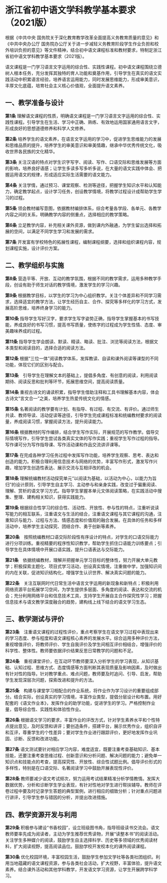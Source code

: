 # 浙江省初中语文学科教学基本要求（2021版）

根据《中共中央 国务院关于深化教育教学改革全面提高义务教育质量的意见》和《中共中央办公厅 国务院办公厅关于进一步减轻义务教育阶段学生作业负担和校外培训负担的意见》等文件精神，结合初中语文课程标准和教材要求，特制定浙江省初中语文学科教学基本要求（2021版）。

语文课程是一门学习语言文字运用的综合性、实践性课程。初中语文课程围绕立德树人根本任务，充分发挥其独特的育人功能和奠基作用，引导学生在真实的语文实践活动中积累语言经验，培养语言运用能力，同时发展思维能力，形成审美意识，丰厚文化底蕴，培育社会主义核心价值观，全面提升语文素养。

## 一、教学准备与设计

**第1条**  理解语文课程的性质，明确语文课程是一门学习语言文字运用的综合性、实践性课程。引导学生在生活、学习中正确、熟练、有效地运用国家通用语言文字，形成良好的思想道德修养和科学人文修养。

**第2条**  培养学生的语文素养，在语言文字运用的学习中，促进学生思维能力的发展和思维品质的提升，培养学生的审美意识和审美情趣，继承中华优秀传统文化，吸收世界各民族的文化精华。

**第3条**  关注汉语的特点对学生识字写字、阅读、写作、口语交际和思维发展等方面的影响，培养良好语感；让学生多读多写多听多说，在大量的语文实践中体会、把握运用语文的规律，形成适应实际生活需要的语文能力。

**第4条**  关注学情，通过预习、课堂观察、检测等途径，把握学生知识水平和认知能力，确定教学起点，设计学习任务，创设教学情境，将教学过程设计成帮助学生学习的过程。

**第5条**  领会教材编写意图，依据教材编排体系，综合考量各学段、各单元、各教学内容之间的关系，明确教学内容的侧重点，选择相应的教学策略。

**第6条**  立足教学内容，补充相关课外资源，做到课内外融通，为学生留出选择和拓展的空间，以满足不同学生学习和发展的需求。

**第7条**  开发富有学校特色的拓展性课程，编制课程纲要，选择和组织课程内容，规划课程实施，设计评价方案。

## 二、教学组织与实施

**第8条**  营造平等、开放、互动的教学氛围，根据不同的教学需求，运用多种教学手段，创设有助于师生对话的教学情境，激发学生的学习兴趣。

**第9条**  根据教学目标，以学生的学习为中心组织教学。关注个体差异和不同学习需求，选择适宜的教学方法，让学生经历自主、合作、探究等多样化的学习方式，发展高阶思维，培养终身学习的能力。

**第10条**  指导学生写好汉字，要求学生写字姿势正确，指导学生掌握基本的书写技能，养成良好的书写习惯，提高书写质量，使练字的过程成为学生性情、态度、审美趣味养成的过程。 

**第11条**  指导学生学会朗读、默读、精读、略读、批注、浏览等阅读方法，根据文本类型和阅读目的，选择合适的阅读方法。

**第12条**  根据“三位一体”阅读教学体系，发挥教读、自读和课外阅读等课型的不同功能，体现它们的区别与配合。

**第13条**　引导学生在理解文本的基础上，提倡多角度、有创意的阅读，利用阅读期待、阅读反思和批判等环节，拓展思维空间，提高阅读质量。

**第14条**  重视古诗文的诵读积累，指导学生借助注释和工具书理解基本内容，体会古诗文“言文合一”之美，培养学生热爱传统文化的情感。 

**第15条**  名著阅读的教学要有计划、有指导、有过程、有交流、有评价。通过师生共读、教师导读、活动促读等途径，引导学生完成课程标准和统编教材要求的阅读量，养成阅读习惯，掌握阅读方法，提升阅读能力。

**第16条**  根据教材的写作编排，结合学生写作实际，开展规范的写作教学。倡导交际情境写作，引导学生尝试各类真实文体的写作实践；重视学生写作过程的指导。写作课可分为写作指导课、写作活动课和作品交流讲评课等。

**第17条**  在完成各种学习任务过程中发挥写作功能，培养学生观察、思考、表达和创造的能力。积极合理利用信息技术与网络的优势，丰富写作形式，激发写作兴趣，增加学生创造性表达、展示交流与互相评改的机会。

**第18条**  理解统编教材活动探究单元“以阅读为基础，以活动为中心，以能力为旨归”的设计原则，引导学生自主学习、主动参与和亲身实践，改变过于偏重阅读、理解、赏析的语文学习方式。指导学生掌握本单元文体阅读策略，在实践活动中搜集、整理、建构相关知识，获得实践能力。

**第19条**  根据综合性学习的综合性、活动性、开放性、参与性的特点，注重听说读写能力的相互联系，注重语文与生活的结合，注重语文课程与其它课程的沟通，注重知识与能力、过程与方法、情感态度和价值观的融合发展。在具体的任务和多样活动中，培养学生主动探究、团结合作、勇于创新等素养。

**第20条**　按照统编教材口语交际阶段性有序设计的特点，对学生的口语交际能力进行分项训练。重视精要的程序性知识教学，帮助学生抓住口语能力训练要点；引导学生在具体情境中开展口语实践，提升口语表达与交际能力。

**第21条**　依据统编教材，理解并把握单元学习目标的整体性，努力开展大单元教学；积极探索主题化、项目式学习活动，创设真实情境，注重做中学，加强知识间的内在关联，促进知识结构化，增强学生认识世界、解决真实问题的能力。

**第22条**　关注互联网时代日常生活中语言文字运用的新现象和新特点；积极利用网络资源平台拓展学习空间，为学生提供多层面、多角度的阅读、表达和交流的机会；充分利用网络平台和信息技术工具，支持学生开展自主合作探究性学习；把握信息技术与语文教学深度融合的趋势，建构线上线下结合的语文学习生态。

## 三、教学测试与评价

**第23条**　注重语文课程的过程性评价，重点考察学生在语文学习过程中表现出来的学习态度、参与程度和语文课程核心素养的发展水平。综合运用多种评价方法，重视增值评价，将教师评价、学生自我评价及学生间相互评价相结合，增强评价的科学性、整体性。教师要依据评价结果反思日常教学的问题和不足。

**第24条**　重视课堂评价，在互动环节教师要深入分析学生的学习表现，从知识基础、认知过程、思维方式、态度情感等方面判断其表现质量及影响因素，及时做出有针对性的指导。针对教学重点、难点问题，教师要及时追问、引导、启发，帮助学生发现深层次问题，探索改进和提升的方法。

**第25条**　构建与课堂学习相配合的作业系统，将作业作为学习设计的重要组成部分。结合实际，创设真实的学习情境，丰富作业类型，提倡分层设计和布置。用好配套的《语文作业本》，发挥作业的助学功能，促进学生的学习。严格控制作业量，倡导综合性、实践性和体验性作业。

**第26条**  根据语文学习的要求，丰富作业的评改方式，针对学生素养水平和个性特点提出意见，及时反馈和讲评；要创造条件，搭建平台，展示优秀作业，组织自评和互评，尊重学生的个性差异；要对学生作业进行跟踪评价，更好地发挥作业巩固、诊断、反馈和改进功能。

**第27条**  语文测试要针对相应学习内容，难度适宜，既要注重考查基础知识、基本技能，还要注重考查思维过程、创新意识和分析问题、解决问题的能力；避免单一知识点和技能点的考查，提高探究性、开放性、综合性试题比例。倡导评价形式的多样性，特别是在口语交际、名著阅读学习中鼓励开展表现性评价。

**第28条**  教师要减少语文考试频次，努力运用考试结果精准分析学情教情。发挥大数据优势，分析和诊断学生学业表现，有针对性地对学生进行帮扶辅导。教师在评卷过程中要及时记录学生答题的典型案例，进行相应的细致分析；针对重点问题进行讲评，引导学生参与错因的分析，并提出改进措施。

## 四、教学资源开发与利用

**第29条**  积极参与建设“书香校园”，设立班级图书角，指导班级读书交流会。语文教师要率先成为阅读者，主动为学生推荐优秀读物，开展“读整本书”的阅读活动。关注学生多种媒介的阅读，鼓励学生自主选择科学、历史等多领域的优秀阅读材料，扩大阅读视野，提高阅读品位。鼓励学校开发校本化的课外阅读课程。

**第30条**  优化校园环境，丰富校园生活，鼓励学生参加文学社等各类社团组织。利用当地蕴藏的语文课程资源，参与各类社会活动，扩大视野，丰富体验，提升语文素养。结合课外活动和其他学科教学，开发语文学习资源，让学生开展跨学科学习。